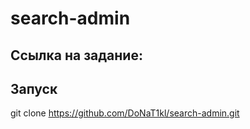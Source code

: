 # search-admin
## Ссылка на задание:
## Запуск
git clone https://github.com/DoNaT1kl/search-admin.git
